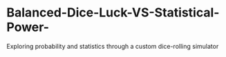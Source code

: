 # Balanced-Dice-Luck-VS-Statistical-Power-
Exploring probability and statistics through a custom dice-rolling simulator
